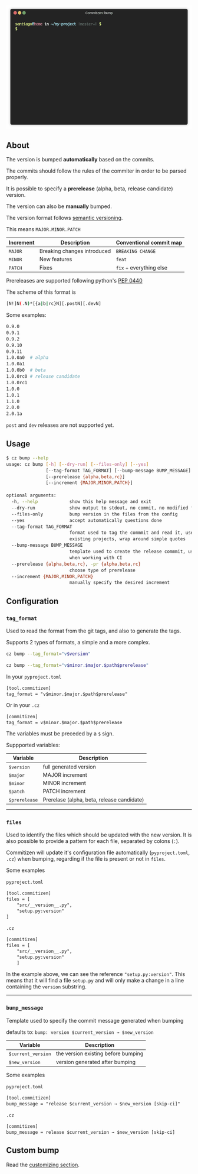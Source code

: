 ![Bump version](images/bump.gif)

## About

The version is bumped **automatically** based on the commits.

The commits should follow the rules of the commiter in order to be parsed properly.

It is possible to specify a **prerelease** (alpha, beta, release candidate) version.

The version can also be **manually** bumped.

The version format follows [semantic versioning][semver].

This means `MAJOR.MINOR.PATCH`

| Increment | Description                 | Conventional commit map |
| --------- | --------------------------- | ----------------------- |
| `MAJOR`   | Breaking changes introduced | `BREAKING CHANGE`       |
| `MINOR`   | New features                | `feat`                  |
| `PATCH`   | Fixes                       | `fix` + everything else |

Prereleases are supported following python's [PEP 0440][pep440]

The scheme of this format is

```bash
[N!]N(.N)*[{a|b|rc}N][.postN][.devN]
```

Some examples:

```bash
0.9.0
0.9.1
0.9.2
0.9.10
0.9.11
1.0.0a0  # alpha
1.0.0a1
1.0.0b0  # beta
1.0.0rc0 # release candidate
1.0.0rc1
1.0.0
1.0.1
1.1.0
2.0.0
2.0.1a
```

`post` and `dev` releases are not supported yet.

## Usage

```bash
$ cz bump --help
usage: cz bump [-h] [--dry-run] [--files-only] [--yes]
               [--tag-format TAG_FORMAT] [--bump-message BUMP_MESSAGE]
               [--prerelease {alpha,beta,rc}]
               [--increment {MAJOR,MINOR,PATCH}]

optional arguments:
  -h, --help            show this help message and exit
  --dry-run             show output to stdout, no commit, no modified files
  --files-only          bump version in the files from the config
  --yes                 accept automatically questions done
  --tag-format TAG_FORMAT
                        format used to tag the commmit and read it, use it in
                        existing projects, wrap around simple quotes
  --bump-message BUMP_MESSAGE
                        template used to create the release commmit, useful
                        when working with CI
  --prerelease {alpha,beta,rc}, -pr {alpha,beta,rc}
                        choose type of prerelease
  --increment {MAJOR,MINOR,PATCH}
                        manually specify the desired increment
```

## Configuration

### `tag_format`

Used to read the format from the git tags, and also to generate the tags.

Supports 2 types of formats, a simple and a more complex.

```bash
cz bump --tag_format="v$version"
```

```bash
cz bump --tag_format="v$minor.$major.$path$prerelease"
```

In your `pyproject.toml`

    [tool.commitizen]
    tag_format = "v$minor.$major.$path$prerelease"

Or in your `.cz`

    [commitizen]
    tag_format = v$minor.$major.$path$prerelease

The variables must be preceded by a `$` sign.

Suppported variables:

| Variable      | Description                                |
| ------------- | ------------------------------------------ |
| `$version`    | full generated version                     |
| `$major`      | MAJOR increment                            |
| `$minor`      | MINOR increment                            |
| `$patch`      | PATCH increment                            |
| `$prerelease` | Prerelase (alpha, beta, release candidate) |

---

### `files`

Used to identify the files which should be updated with the new version.
It is also possible to provide a pattern for each file, separated by colons (`:`).

Commitizen will update it's configuration file automatically (`pyproject.toml`, `.cz`) when bumping,
regarding if the file is present or not in `files`.

Some examples

`pyproject.toml`

    [tool.commitizen]
    files = [
        "src/__version__.py",
        "setup.py:version"
    ]

`.cz`

    [commitizen]
    files = [
        "src/__version__.py",
        "setup.py:version"
        ]

In the example above, we can see the reference `"setup.py:version"`.
This means that it will find a file `setup.py` and will only make a change
in a line containing the `version` substring.

---

### `bump_message`

Template used to specify the commit message generated when bumping

defaults to: `bump: version $current_version → $new_version`

| Variable           | Description                         |
| ------------------ | ----------------------------------- |
| `$current_version` | the version existing before bumping |
| `$new_version`     | version generated after bumping     |

Some examples

`pyproject.toml`

    [tool.commitizen]
    bump_message = "release $current_version → $new_version [skip-ci]"

`.cz`

    [commitizen]
    bump_message = release $current_version → $new_version [skip-ci]

## Custom bump

Read the [customizing section](./customization.md).

[pep440]: https://www.python.org/dev/peps/pep-0440/
[semver]: https://semver.org/
